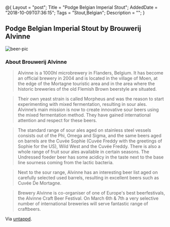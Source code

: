 @{
    Layout = "post";
    Title = "Podge Belgian Imperial Stout";
    AddedDate = "2018-10-09T07:36:15";
    Tags = "Stout,Belgian";
    Description = "";
}

## Podge Belgian Imperial Stout by Brouwerij Alvinne

![beer-pic]

### About Brouwerij Alvinne

> Alvinne is a 1000hl microbrewery in Flanders, Belgium. It has become an official brewery in 2004 and is located in the village of Moen, at the edge of the Mortagne touristic area and in the area where the historic breweries of the old Flemish Brown beerstyle are situated.

> Their own yeast strain is called Morpheus and was the reason to start experimenting with mixed fermentation, resulting in sour ales. Alvinne’s main mission is now to create innovative sour beers using the mixed fermentation method. They have gained international attention and respect for these beers.

> The standard range of sour ales aged on stainless steel vessels consists out of the Phi, Omega and Sigma, 
and the same beers aged on barrels are the Cuvée Sophie (Cuvée Freddy with the greetings of Sophie for the US), Wild West and the Cuvée Freddy. There is also a whole range of fruit sour ales available in certain seasons. The Undressed foeder beer has some acidicy in the taste next to the base line sourness coming from the lactic bacteria.

> Next to the sour range, Alvinne has an interesting beer list aged on carefully selected used barrels, resulting in excellent beers such as Cuvée De Mortagne.

> Brewery Alvinne is co-organiser of one of Europe's best beerfestivals, the Alvinne Craft Beer Festival. On March 6th & 7th a very selective number of international breweries will serve fantastic range of craftbeers.

Via [untappd][untappd-url].

[untappd-url]: <https://untappd.com/MarcDKAlvinne>
[beer-pic]: https://jasonpowley.com/assets/img/2018-10-09-podge-belgian-imperial-stout.jpeg "Brouwerij Alvinne Podge Belgian Imperial Stout"